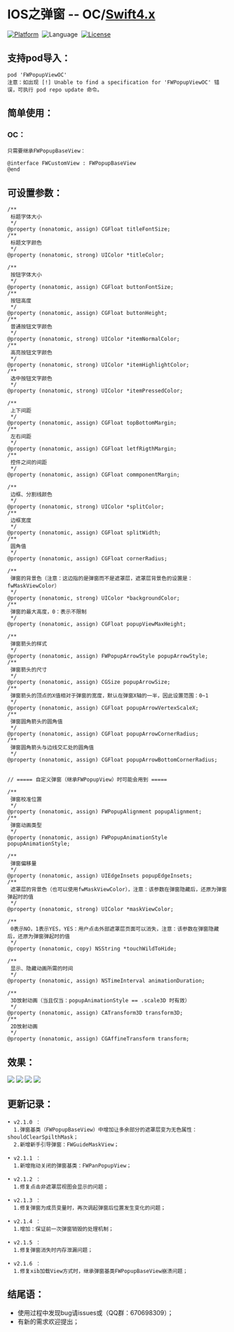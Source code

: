 # IOS之弹窗 -- OC/[Swift4.x](https://github.com/choiceyou/FWPopupView)

[![Platform](http://img.shields.io/badge/platform-iOS-blue.svg?style=flat)](http://cocoapods.org/?q=FWPopupView)&nbsp;
![Language](https://img.shields.io/badge/language-swift-orange.svg?style=flat)&nbsp;
[![License](http://img.shields.io/badge/license-MIT-green.svg?style=flat)](https://github.com/choiceyou/FWPopupView/blob/master/FWPopupView/LICENSE)



## 支持pod导入：

```cocoaPods
pod 'FWPopupViewOC'
注意：如出现 [!] Unable to find a specification for 'FWPopupViewOC' 错误，可执行 pod repo update 命令。
```




## 简单使用：

### OC：<br>
```oc
只需要继承FWPopupBaseView：

@interface FWCustomView : FWPopupBaseView
@end

```



## 可设置参数：
```参数
/**
 标题字体大小
 */
@property (nonatomic, assign) CGFloat titleFontSize;
/**
 标题文字颜色
 */
@property (nonatomic, strong) UIColor *titleColor;

/**
 按钮字体大小
 */
@property (nonatomic, assign) CGFloat buttonFontSize;
/**
 按钮高度
 */
@property (nonatomic, assign) CGFloat buttonHeight;
/**
 普通按钮文字颜色
 */
@property (nonatomic, strong) UIColor *itemNormalColor;
/**
 高亮按钮文字颜色
 */
@property (nonatomic, strong) UIColor *itemHighlightColor;
/**
 选中按钮文字颜色
 */
@property (nonatomic, strong) UIColor *itemPressedColor;

/**
 上下间距
 */
@property (nonatomic, assign) CGFloat topBottomMargin;
/**
 左右间距
 */
@property (nonatomic, assign) CGFloat letfRigthMargin;
/**
 控件之间的间距
 */
@property (nonatomic, assign) CGFloat commponentMargin;

/**
 边框、分割线颜色
 */
@property (nonatomic, strong) UIColor *splitColor;
/**
 边框宽度
 */
@property (nonatomic, assign) CGFloat splitWidth;
/**
 圆角值
 */
@property (nonatomic, assign) CGFloat cornerRadius;

/**
 弹窗的背景色（注意：这边指的是弹窗而不是遮罩层，遮罩层背景色的设置是：fwMaskViewColor）
 */
@property (nonatomic, strong) UIColor *backgroundColor;
/**
 弹窗的最大高度，0：表示不限制
 */
@property (nonatomic, assign) CGFloat popupViewMaxHeight;

/**
 弹窗箭头的样式
 */
@property (nonatomic, assign) FWPopupArrowStyle popupArrowStyle;
/**
 弹窗箭头的尺寸
 */
@property (nonatomic, assign) CGSize popupArrowSize;
/**
 弹窗箭头的顶点的X值相对于弹窗的宽度，默认在弹窗X轴的一半，因此设置范围：0~1
 */
@property (nonatomic, assign) CGFloat popupArrowVertexScaleX;
/**
 弹窗圆角箭头的圆角值
 */
@property (nonatomic, assign) CGFloat popupArrowCornerRadius;
/**
 弹窗圆角箭头与边线交汇处的圆角值
 */
@property (nonatomic, assign) CGFloat popupArrowBottomCornerRadius;


// ===== 自定义弹窗（继承FWPopupView）时可能会用到 =====

/**
 弹窗校准位置
 */
@property (nonatomic, assign) FWPopupAlignment popupAlignment;
/**
 弹窗动画类型
 */
@property (nonatomic, assign) FWPopupAnimationStyle popupAnimationStyle;

/**
 弹窗偏移量
 */
@property (nonatomic, assign) UIEdgeInsets popupEdgeInsets;
/**
 遮罩层的背景色（也可以使用fwMaskViewColor），注意：该参数在弹窗隐藏后，还原为弹窗弹起时的值
 */
@property (nonatomic, strong) UIColor *maskViewColor;

/**
 0表示NO，1表示YES，YES：用户点击外部遮罩层页面可以消失，注意：该参数在弹窗隐藏后，还原为弹窗弹起时的值
 */
@property (nonatomic, copy) NSString *touchWildToHide;

/**
 显示、隐藏动画所需的时间
 */
@property (nonatomic, assign) NSTimeInterval animationDuration;

/**
 3D放射动画（当且仅当：popupAnimationStyle == .scale3D 时有效）
 */
@property (nonatomic, assign) CATransform3D transform3D;
/**
 2D放射动画
 */
@property (nonatomic, assign) CGAffineTransform transform;
```



## 效果：
![](https://github.com/choiceyou/FWPopupViewOC/blob/master/%E6%95%88%E6%9E%9C/%E6%95%88%E6%9E%9C1.gif)
![](https://github.com/choiceyou/FWPopupViewOC/blob/master/%E6%95%88%E6%9E%9C/%E6%95%88%E6%9E%9C3.gif)
![](https://github.com/choiceyou/FWPopupViewOC/blob/master/%E6%95%88%E6%9E%9C/%E6%95%88%E6%9E%9C2.gif)
![](https://github.com/choiceyou/FWPopupViewOC/blob/master/%E6%95%88%E6%9E%9C/IMG_0724.PNG)


## 更新记录：

```更新记录
• v2.1.0 ：
  1.弹窗基类（FWPopupBaseView）中增加让多余部分的遮罩层变为无色属性：shouldClearSpilthMask；
  2.新增新手引导弹窗：FWGuideMaskView；
  
• v2.1.1 ：
  1.新增拖动关闭的弹窗基类：FWPanPopupView；
  
• v2.1.2 ：
  1.修复点击非遮罩层视图会显示的问题；
  
• v2.1.3 ：
  1.修复弹窗为成员变量时，再次调起弹窗后位置发生变化的问题；
  
• v2.1.4 ：
  1.增加：保证前一次弹窗销毁的处理机制；
  
• v2.1.5 ：
  1.修复弹窗消失时内存泄漏问题；
  
• v2.1.6 ：
  1.修复xib加载View方式时，继承弹窗基类FWPopupBaseView崩溃问题；
```



## 结尾语：

- 使用过程中发现bug请issues或（QQ群：670698309）；
- 有新的需求欢迎提出；
